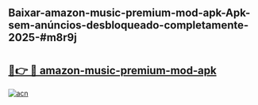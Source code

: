 ## Baixar-amazon-music-premium-mod-apk-Apk-sem-anúncios-desbloqueado-completamente-2025-#m8r9j

# <h2><a href="https://ainizakaria.my?title=amazon-music-premium-mod-apk&ref=20M">🔗👉 🔴 amazon-music-premium-mod-apk</a></h2>

[![acn](https://github.com/user-attachments/assets/0f9c940e-d8b0-45ae-aac7-cd30a18b3e1c)](https://ainizakaria.my?title=amazon-music-premium-mod-apk&ref=20M)

